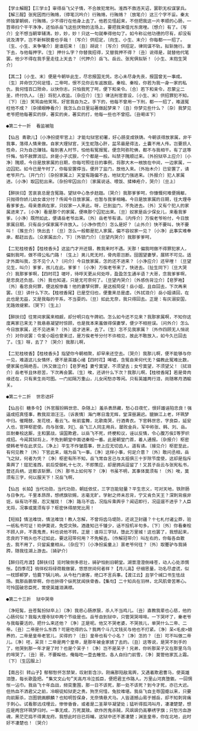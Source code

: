 <!-- { "loadSidebar": true } -->
    【学士解酲】【三学士】审得岳飞父子情，不合故犯常刑。淮西不救违天诏，罢职无权谋掌兵。【解三酲】张宪因而行贿赂，〔停笔沉吟介〕行贿赂，行贿赂？〔放笔介〕这三个字不妥。秦太师独掌朝纲，行贿赂，少不得行在他身上去了。他若见怪起来，不但把我这一片孝顺的心肠，一笤帚扫个干干净净，还怕杀岳飞这些厌物的法场上，要把我来借光东席哩。〔想介〕有了。〔写介〕全不想当朝宰辅清。妙，妙，妙！只这一句就奉得他勾了。如今称讼他功德的尽有，却没有说及清字，岂不新鲜脱套也乎哉！〔写介〕供招定，〔向生、小生、末介〕你每都一一招了。〔生、小生、末争嚷介〕是谁招来！〔丑〕胡说！〔写介〕供招定，律同谋不轨，拟斩施行。拿下去，与他每押字。〔生〕押什么字？你替我招得，又替我押不得？〔丑〕说得是，就替他代笔罢。他少不得在我手里走往上天去？〔代押介〕岳飞、岳云、张宪俱拟斩！〔小生、末抱生哭介〕

    【其二】〔小生、末〕便是今朝毕此生，尽忠报国无凭。忠心未尽身先丧，报国曾无一事成。〔生〕并命饮刀何足惜，二帝呵，恨不见你云车返故庭。秦桧、秦桧，你若为我一身一家的私仇，我何惜百口殒命，以快你志。只怕我死了呵，便下和亲令。〔合〕若下和亲令，忍蒙尘二圣，终付仇人。〔丑〕将犯人收监。〔杂应介〕〔生〕律法刑官意设，〔小生、末〕供招罪犯不知。〔下〕〔丑〕笑骂由他笑骂，好官我自为之。手下的，他每不曾用一下刑，都一一招了，难道冤枉他不成？〔杂揉眼睁看介〕我怎么白日里站著做起梦来？〔丑〕你梦见些什么？〔杂〕我梦见老爷把他每著实的拶，著实的夹，著实的打，他每一些也不曾招。〔丑喝诨下〕

    ●第二十一折  看监被阻

    【仙吕 青歌儿】〔小净扮提牢官上〕才能勾狱官初署，好心肠变成铁铸。今朝该得放家属，非干我事，落得人情来做。自家大理狱官，天生蛇虺心肝，盆吊最是得法，土囊不用人传。岂要损人性命，只为自己赚钱。每到害人时节，怕他有冤报冤，便念阿弥陀佛，都不与我相干。有了这等忏悔，怕不赦罪消愆。非是小子忒狠，个个都是一般。叫禁子隗顺过来。〔外扮狱卒上应介〕〔小净〕隗顺，今日是放家属的日期，你每可照往日的事例，将那大木一根放在中间，一边家属，一边囚犯。如今已是午时了，你每安置停当，便开了监门，放他入来。〔外抬木介〕已安置了，请老爷开门。〔开门介〕〔杂扮家属上〕天堂有路偏不去，地狱无门强进来。〔外报介〕犯人家属进。〔小净〕取囚犯出来。〔杂扮牢囚出介〕〔家属说话、喂饭、揉棒疮介，哭介〕〔旦上〕

    【醉扶归】苦哀哀总是含冤路，望狱中心急步趑趄。〔哭介〕我那爹爹呵，你慷慨何难便捐躯，只抛得你娇儿幼女谁分付？传闻今日放家属，也暂与我爹相睹。今日是放家属的日期，往大理寺看爹爹去。母亲患病在家，只奴家一人来此。呀，已到监门，不免进去。〔外〕又有个犯人的家属进来了。〔小净〕看是那个的家属，便唤那个囚犯出来。〔旦〕奴家是岳少保女儿，来看我爹爹。〔小净〕既然如此，便请岳老爷出来。〔外〕岳老爷有请。〔内传介〕万俟老爷吩付，今日放家属日期，只有岳少保家属不许放入。〔小净作慌介〕怎么是好？〔止外介〕快不要叫，快不要叫！〔推旦介〕快出去！〔旦〕怎么一般都是犯人家属，偏不容奴家一见？〔小净〕此事实难奉承，都赶出去。〔众家属出介，下〕〔外锁门介〕〔旦望内哭介〕我那爹爹呵，

    【二犯桂枝香】【桂枝香头】这监门才开还锢，教我来时不遇。天那！偏我呵做不得罪犯家人，偏到我呵，做不得公私门路！〔生上〕男儿死无时，骨肉恩岂断。囹圄望妻孥，展转不可见。适才外面叫我，怎不见个人？〔问介〕今日放家属，怎的还不进来？〔小净应介〕还早哩！〔旦望见生，叫介〕爹爹，孩儿在此。爹爹！〔小净〕万俟老爷来了，快进去。〔扯生同下〕〔旦大哭介〕我那爹爹啊，【四时花】嗟吁，待呼天更从何处呼，盈盈怎生通半语？大哥，念我爹爹啊，是忠良还负屈。〔外〕我也知道，只是无可奈何了。〔旦望内哭介〕〔外感伤背泣介〕【皂罗袍】〔外〕看忠良何罪，便这般惨毒！他的妻孥何罪，是这般局促！岳小姐，且自回去，下次再来罢。〔旦〕讲什么下次。【桂枝香尾】已是空归也，便重来总是虚。〔外拭泪介〕岳小姐请回，在此也是无益，又是我每的干系，不当耍的。〔旦〕如此无奈，我只得回去。正是：有灰溺安国，无路效缇萦。〔哭下〕〔生上〕

    【醉扶归】往常间家属来相觑，却分明只在午牌初。怎么如今还不见来？我那家属啊，不知你这度离家已来无？我悬悬凝望时惊顾，也是我本来羞做得保妻孥，便少不相担误。〔问外介〕怎么今日放家属，还不见进来？〔外〕适才进来，去了。〔生〕怎不见我家属？〔外作四顾无人悄说介〕对你说罢：令爱小姐也曾来过，是万俟老爷分付不许相见，故此不敢放入，如今久已回去了。〔生〕呀，去了？〔哭介〕我那儿啊，

    【二犯桂枝香】【桂枝香头】指望你今朝相聚，却早来还空去。〔哭介〕我那儿啊，便不能够与你一见，难道这儿女情怀，便不是英雄心绪【四时花】唏嘘，含冤自来何代无？偏教此冤难比数，便家属也隔绝吾。〔外又做泣介〕【皂罗袍】妻兮莫望，不须望去；女兮莫望，不须望父！〔拭泪介〕岳老爷且休悲苦，下次再会罢。〔生〕唉，还讲什么下次？我那儿啊，【桂枝香尾】若是骨肉缘还在，只有来生尚可图。一门如隔万重山，儿女闲愁亦等闲。只有英雄两行泪，尚随寒月洒榆关。

    ●第二十二折  世忠诘奸

    【仙吕引 糖多令】〔外官服扮韩世忠、杂随上〕羞杀表昂藏，愁心日夜忙，恨奸雄诬陷忠良！强逼成招真怪事，教我双泪汪汪。〔诉衷情〕海门寒日澹无辉，堂深昼漏迟。貔貅江上老，环珮梦中归。催羯鼓，发花枝，看云飞。帐前蛮舞，北歌南哭，行酒青衣。下官韩世忠，字良臣，延安人也，官拜枢密使。向与张俊、刘、岳飞三人同主用兵，屡败金兵，军中称张、韩、刘、岳。叵耐秦桧这厮，主和罢战，误国欺君，以岳飞不死，终梗和议，诬以反情，令心腹万俟Ι等罗织成招。今闻其狱将上，不免到朝堂中面诘秦桧一番。此是朝堂门首，着人通报。〔杂报介〕枢密使韩老爷在此求见。〔净上〕平生不作皱眉事，世上应无切齿人。道有请。〔接见介〕枢密至此，有何见教？〔外〕下官此来，端为岳飞一事。〔净〕这样小事，何足介意？〔外〕敢问丞相，岳飞之狱，何者为凭？〔净〕枢密有所不知，岳飞常自言己与太祖俱三十岁除节度使，这却是指斥乘舆了！寇犯淮西，前后受御札十七次，不即策应，却是拥兵逗留了！又其子岳云与张宪私书，营还兵柄，这都该斩罪。〔外〕那书上如何写？〔净〕书虽不明，其事体莫须有！〔外〕唉，莫须有三字，何以服天下！况岳飞啊，

    【仙吕 长拍】当代功勋，当代功勋，朝廷依仗，三字岂能轻量？平生忠义，可对天地，铁肝肠与日争光。千里本昂昂，想绣旗钦赐，志毫无旷。学射之师未忍背，宁又肯负天王？深刺背痕非诳，纵有功不报，忍又摧戕！〔净〕路马不齿，况指斥乘舆乎？闻诏即行，况逗遛不进乎？人臣无将，况事或莫须有乎？枢密休得朋党比周！

    【短拍】情法难饶，情法难饶！教人怎解，不曾将齿马堤防，还说卫封疆？十七札付诸尘莽，验一纸私书可证！劝伊莫说，免受灾殃。酒逢知己千锺少，话不投机半句多。〔下〕〔外〕你看秦桧不顾人非，不畏鬼责，料也说他不转。正是：谁将三字狱，堕此万里城！这也罢了，我想起来，忠良的下梢头也不过如此，要这冠带何用？不免解去。〔作解冠带介〕叫左右的，你每各自散去，我不用了，只留奚童相从。〔杂应下〕〔小净扮奚童上〕禀老爷何往？〔外〕取蹇驴与我骑跨，随我往湖上游去。〔骑驴介〕

    【醉归花月渡】【醉扶归】览时陂侧多悲壮，骑驴怕到旧朝堂。湖景澄澄倒峰苍，动人心处添惆怅。【四季花】徜徉权将绿荷裁做裳，悠悠世间何者祥？【月儿高】仔细思量，功名尽虚谎，似一枕邯郸梦，恰爨下锅儿响。从今杜门谢客，绝口不言兵事。【渡江云】且学个缄口书生怯战场。我那岳鹏举啊，你也拚得个纵死犹闻侠骨香。【集句】二十知兵在羽林，北风肌骨苦寒心。可怜国破忠臣死，常使英雄泪满襟。

    ●第二十三折  狱中哭帝

    〔净短髯，丑苍髯扮狱卒上〕〔净〕我悲心肠原狠，杀人不当鸡儿。〔丑〕直教我辈也心慈，他的心肠何似？我每大理寺狱中两个节级是也。岳爷自到狱中，只管哭哭啼啼。一下哭坏了，秦老爷与我每要活的，把什么来还他？〔净〕正是呢。他又不哭老婆，不哭孩儿，单哭什么二帝、二帝。〔丑〕二帝是什么东西？可是吃得的么？我两个斗几文钱买与他也不打紧。〔净〕呆<毛皮>娘养的，二帝是皇帝老官儿，买得的？〔丑〕皇帝也有个小名？〔净〕怎的？〔丑〕可不叫做二帝儿。〔净〕呸，呆货！二帝是两个皇帝，是那年被金家掳了去的。〔丑〕这等说，是哭不到手的了，他哭到那一年才是了时？也是个呆子！〔净〕岂不是呆子！兄弟，你听那呆子又在那里乌乌的啼哭了。〔丑〕哥，不要睬他，俺每吃一壶去睡觉。各人自扫门前雪，〔净〕莫管他家瓦上霜。〔下〕〔生囚服上〕

    【南吕引 转山子】郁郁愁怀怎禁架，叹射影含沙。刚痛那陷敌鸾舆，又遇着欺君曹马，使英雄泪堕，每长歌盈把。“集文文山句”天高月冷泣孤臣，便把君王作路人。万里山河真堕甑，一回惆怅一沾巾。我岳飞十年血战，频突重围，那一日不该死，那一处不该死？到今才死，亦已大迟。但热血不洒君父之前，冷眼徒知狱吏之贵。狗烹何惜，兔狡难堪。我岳飞自主辱国蹙以来，只要向前厮杀，岂图貌画麒麟？也知明哲保身，无奈情悬犬马。人皆道撼山易于撼岳，却不知刺背痛于刺心。试看那远戍埋云，惨惨昏昏，或者是二圣翠华凝望处；猛听得孤鸿叫月，凄凄楚楚，想应是两宫环珮梦归时。一事无成，万死莫赎。欲作厉鬼杀贼，风飒飒仍高搴绣字旗；只愁污血游魂，黑茫茫捣不得黄龙府。我想此时日已将晡，这狱中还不甚凄楚；渊圣皇帝，你在北地，此时好不凄楚也！〔哭介〕

